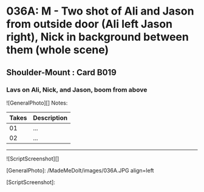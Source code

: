 # 036A: M - Two shot of Ali and Jason from outside door (Ali left Jason right), Nick in background between them (whole scene)

## Shoulder-Mount : Card B019

### Lavs on Ali, Nick, and Jason, boom from above

![GeneralPhoto][]
Notes: 

| Takes | Description |
|:---|:----|
| 01 | ... |
| 02 | ... |

----

![ScriptScreenshot][]


[GeneralPhoto]:  /MadeMeDoIt/images/036A.JPG align=left

[ScriptScreenshot]: 